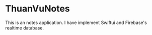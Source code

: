 # ThuanVuNotes
This is an notes application. I have implement Swiftui and Firebase's realtime database.
